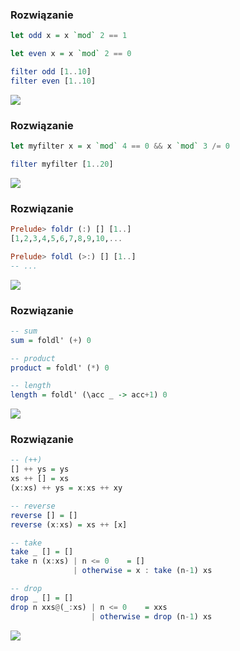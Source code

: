 ### Rozwiązanie
```haskell
let odd x = x `mod` 2 == 1

let even x = x `mod` 2 == 0

filter odd [1..10]
filter even [1..10]
```

![](http://obeythekitty.com/wp-content/uploads/2015/01/lolcat_airplane.jpg)

### Rozwiązanie
```haskell
let myfilter x = x `mod` 4 == 0 && x `mod` 3 /= 0

filter myfilter [1..20]
```

![](http://dothash.buzz/wp-content/uploads/2015/06/lolcat-4.jpg)

### Rozwiązanie
```haskell
Prelude> foldr (:) [] [1..]
[1,2,3,4,5,6,7,8,9,10,...

Prelude> foldl (>:) [] [1..]
-- ...
```

![](http://images.andrej3000.com/upload/2012/07/20/20120720140325-0002cca8.png)

### Rozwiązanie
```haskell
-- sum
sum = foldl' (+) 0

-- product
product = foldl' (*) 0

-- length
length = foldl' (\acc _ -> acc+1) 0
```

![](http://new1.fjcdn.com/pictures/Lolcats_b0a5ec_147272.jpg)

### Rozwiązanie
```haskell
-- (++)
[] ++ ys = ys
xs ++ [] = xs
(x:xs) ++ ys = x:xs ++ xy

-- reverse
reverse [] = []
reverse (x:xs) = xs ++ [x]

-- take
take _ [] = []
take n (x:xs) | n <= 0    = []
              | otherwise = x : take (n-1) xs

-- drop
drop _ [] = []
drop n xxs@(_:xs) | n <= 0    = xxs
                  | otherwise = drop (n-1) xs
```

![](https://c1.staticflickr.com/9/8217/8361000871_53de696e2d.jpg)
